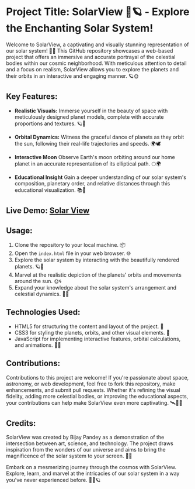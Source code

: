 # Project Title: SolarView 🌌🪐 - Explore the Enchanting Solar System!

Welcome to SolarView, a captivating and visually stunning representation of our solar system! 🚀✨ This GitHub repository showcases a web-based project that offers an immersive and accurate portrayal of the celestial bodies within our cosmic neighborhood. With meticulous attention to detail and a focus on realism, SolarView allows you to explore the planets and their orbits in an interactive and engaging manner. 🪐🌞

## Key Features:

- **Realistic Visuals:** Immerse yourself in the beauty of space with meticulously designed planet models, complete with accurate proportions and textures. 🪐🎨

- **Orbital Dynamics:** Witness the graceful dance of planets as they orbit the sun, following their real-life trajectories and speeds. 🌍🕊️

- **Interactive Moon** Observe Earth's moon orbiting around our home planet in an accurate representation of its elliptical path. 🌕🌍

- **Educational Insight** Gain a deeper understanding of our solar system's composition, planetary order, and relative distances through this educational visualization. 📚🌌

## Live Demo: [Solar View](https://cognisolver.github.io/solar-system/)

## Usage:

1. Clone the repository to your local machine. 📦
2. Open the `index.html` file in your web browser. 🌐
3. Explore the solar system by interacting with the beautifully rendered planets. 🪐👀
4. Marvel at the realistic depiction of the planets' orbits and movements around the sun. 🌞🌀
5. Expand your knowledge about the solar system's arrangement and celestial dynamics. 🧠🌠

## Technologies Used:

- HTML5 for structuring the content and layout of the project. 🧱
- CSS3 for styling the planets, orbits, and other visual elements. 🎨
- JavaScript for implementing interactive features, orbital calculations, and animations. 🚀🌟

## Contributions:

Contributions to this project are welcome! If you're passionate about space, astronomy, or web development, feel free to fork this repository, make enhancements, and submit pull requests. Whether it's refining the visual fidelity, adding more celestial bodies, or improving the educational aspects, your contributions can help make SolarView even more captivating. 🛰️👩‍🚀

## Credits:

SolarView was created by Bijay Pandey as a demonstration of the intersection between art, science, and technology. The project draws inspiration from the wonders of our universe and aims to bring the magnificence of the solar system to your screen. 🌌🎆

Embark on a mesmerizing journey through the cosmos with SolarView. Explore, learn, and marvel at the intricacies of our solar system in a way you've never experienced before. 🌠🌌🪐
